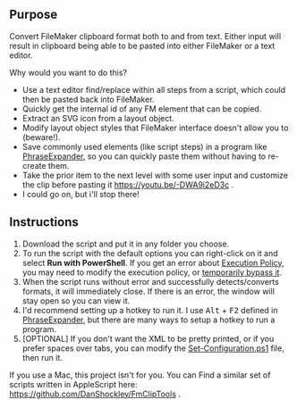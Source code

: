 ## Purpose

Convert FileMaker clipboard format both to and from text. Either input will result in clipboard being able to be pasted into either FileMaker or a text editor.

Why would you want to do this?

- Use a text editor find/replace within all steps from a script, which could then be pasted back into FileMaker.
- Quickly get the internal id of any FM element that can be copied.
- Extract an SVG icon from a layout object.
- Modify layout object styles that FileMaker interface doesn't allow you to (beware!).
- Save commonly used elements (like script steps) in a program like [PhraseExpander][], so you can quickly paste them without having to re-create them.
- Take the prior item to the next level with some user input and customize the clip before pasting it https://youtu.be/-DWA9i2eD3c .
- I could go on, but i'll stop there!



## Instructions

1. Download the script and put it in any folder you choose.
2. To run the script with the default options you can right-click on it and select **Run with PowerShell**. If you get an error about [Execution Policy][], you may need to modify the execution policy, or [temporarily bypass it][].
3. When the script runs without error and successfully detects/converts formats, it will immediately close. If there is an error, the window will stay open so you can view it.
4. I'd recommend setting up a hotkey to run it. I use <kbd>Alt</kbd> + <kbd>F2</kbd> defined in [PhraseExpander][], but there are many ways to setup a hotkey to run a program.
5. [OPTIONAL] If you don't want the XML to be pretty printed, or if you prefer spaces over tabs, you can modify the [Set-Configuration.ps1](Set-Configuration.ps1) file, then run it.

If you use a Mac, this project isn't for you. You can Find a similar set of scripts written in AppleScript here: https://github.com/DanShockley/FmClipTools .



[Execution Policy]: https://docs.microsoft.com/en-ca/powershell/module/microsoft.powershell.core/about/about_execution_policies
[temporarily bypass it]: https://blogs.technet.microsoft.com/ken_brumfield/2014/01/19/simple-way-to-temporarily-bypass-powershell-execution-policy/
[PhraseExpander]: https://www.phraseexpander.com/